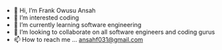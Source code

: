 - 👋 Hi, I’m Frank Owusu Ansah
- 👀 I’m interested coding
- 🌱 I’m currently learning software engineering
- 💞️ I’m looking to collaborate on all software engineers and coding gurus
- 📫 How to reach me ... ansahf031@gmail.com

<!---
Abrantepa21/Abrantepa21 is a ✨ special ✨ repository because its `README.md` (this file) appears on your GitHub profile.
You can click the Preview link to take a look at your changes.
--->
